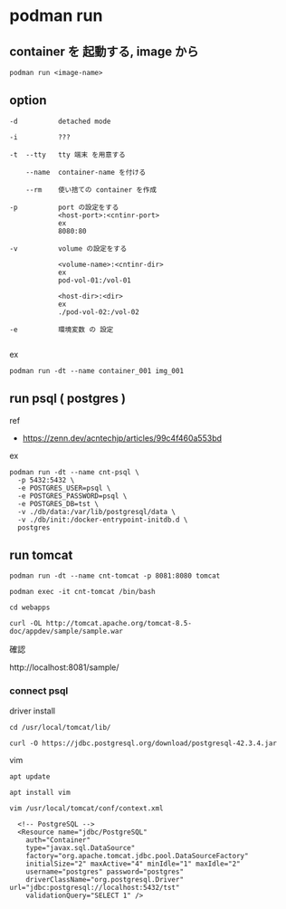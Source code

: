 
# podman run


## container を 起動する, image から

```
podman run <image-name>
```


## option

```
-d          detached mode

-i          ???

-t  --tty   tty 端末 を用意する

    --name  container-name を付ける

    --rm    使い捨ての container を作成

-p          port の設定をする
            <host-port>:<cntinr-port>
            ex
            8080:80

-v          volume の設定をする

            <volume-name>:<cntinr-dir>
            ex
            pod-vol-01:/vol-01

            <host-dir>:<dir>
            ex
            ./pod-vol-02:/vol-02

-e          環境変数 の 設定


```

ex

```
podman run -dt --name container_001 img_001
```


## run psql ( postgres )

ref
- https://zenn.dev/acntechjp/articles/99c4f460a553bd

ex

```
podman run -dt --name cnt-psql \
  -p 5432:5432 \
  -e POSTGRES_USER=psql \
  -e POSTGRES_PASSWORD=psql \
  -e POSTGRES_DB=tst \
  -v ./db/data:/var/lib/postgresql/data \
  -v ./db/init:/docker-entrypoint-initdb.d \
  postgres
```


## run tomcat

```
podman run -dt --name cnt-tomcat -p 8081:8080 tomcat
```

```
podman exec -it cnt-tomcat /bin/bash
```

```
cd webapps
```

```
curl -OL http://tomcat.apache.org/tomcat-8.5-doc/appdev/sample/sample.war
```

確認

http://localhost:8081/sample/


### connect psql

driver install

```
cd /usr/local/tomcat/lib/
```

```
curl -O https://jdbc.postgresql.org/download/postgresql-42.3.4.jar
```

vim

```
apt update
```

```
apt install vim
```

```
vim /usr/local/tomcat/conf/context.xml
```

```
  <!-- PostgreSQL -->
  <Resource name="jdbc/PostgreSQL"
    auth="Container"
    type="javax.sql.DataSource"
    factory="org.apache.tomcat.jdbc.pool.DataSourceFactory"
    initialSize="2" maxActive="4" minIdle="1" maxIdle="2"
    username="postgres" password="postgres"
    driverClassName="org.postgresql.Driver" url="jdbc:postgresql://localhost:5432/tst"
    validationQuery="SELECT 1" />
```







